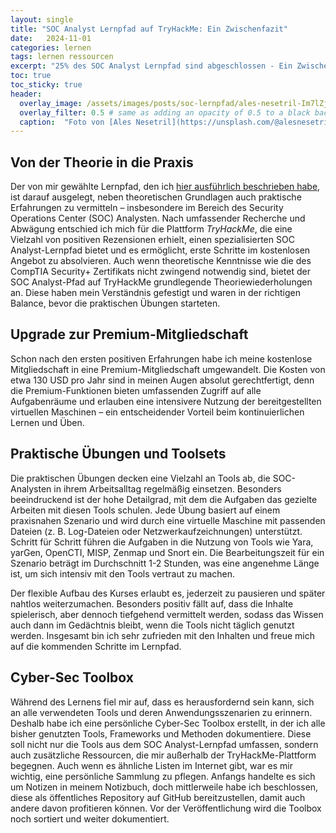 ```yaml
---
layout: single
title: "SOC Analyst Lernpfad auf TryHackMe: Ein Zwischenfazit"
date:   2024-11-01 
categories: lernen
tags: lernen ressourcen
excerpt: "25% des SOC Analyst Lernpfad sind abgeschlossen - Ein Zwischenfazit"
toc: true
toc_sticky: true
header:
  overlay_image: /assets/images/posts/soc-lernpfad/ales-nesetril-Im7lZjxeLhg-unsplash.jpg
  overlay_filter: 0.5 # same as adding an opacity of 0.5 to a black background
  caption:  "Foto von [Ales Nesetril](https://unsplash.com/@alesnesetril?utm_content=creditCopyText&utm_medium=referral&utm_source=unsplash) auf [Unsplash](https://unsplash.com/photos/gray-and-black-laptop-computer-on-surface-Im7lZjxeLhg?utm_content=creditCopyText&utm_medium=referral&utm_source=unsplash)"
---
```


## Von der Theorie in die Praxis

Der von mir gewählte Lernpfad, den ich [hier ausführlich beschrieben habe](https://fourframes.de/lernen/lernpfad-cyber-security/), ist darauf ausgelegt, neben theoretischen Grundlagen auch praktische Erfahrungen zu vermitteln – insbesondere im Bereich des Security Operations Center (SOC) Analysten. Nach umfassender Recherche und Abwägung entschied ich mich für die Plattform *TryHackMe*, die eine Vielzahl von positiven Rezensionen erhielt, einen spezialisierten SOC Analyst-Lernpfad bietet und es ermöglicht, erste Schritte im kostenlosen Angebot zu absolvieren. Auch wenn theoretische Kenntnisse wie die des CompTIA Security+ Zertifikats nicht zwingend notwendig sind, bietet der SOC Analyst-Pfad auf TryHackMe grundlegende Theoriewiederholungen an. Diese haben mein Verständnis gefestigt und waren in der richtigen Balance, bevor die praktischen Übungen starteten.

## Upgrade zur Premium-Mitgliedschaft

Schon nach den ersten positiven Erfahrungen habe ich meine kostenlose Mitgliedschaft in eine Premium-Mitgliedschaft umgewandelt. Die Kosten von etwa 130 USD pro Jahr sind in meinen Augen absolut gerechtfertigt, denn die Premium-Funktionen bieten umfassenden Zugriff auf alle Aufgabenräume und erlauben eine intensivere Nutzung der bereitgestellten virtuellen Maschinen – ein entscheidender Vorteil beim kontinuierlichen Lernen und Üben.

## Praktische Übungen und Toolsets

Die praktischen Übungen decken eine Vielzahl an Tools ab, die SOC-Analysten in ihrem Arbeitsalltag regelmäßig einsetzen. Besonders beeindruckend ist der hohe Detailgrad, mit dem die Aufgaben das gezielte Arbeiten mit diesen Tools schulen. Jede Übung basiert auf einem praxisnahen Szenario und wird durch eine virtuelle Maschine mit passenden Dateien (z. B. Log-Dateien oder Netzwerkaufzeichnungen) unterstützt. Schritt für Schritt führen die Aufgaben in die Nutzung von Tools wie Yara, yarGen, OpenCTI, MISP, Zenmap und Snort ein. Die Bearbeitungszeit für ein Szenario beträgt im Durchschnitt 1-2 Stunden, was eine angenehme Länge ist, um sich intensiv mit den Tools vertraut zu machen.

Der flexible Aufbau des Kurses erlaubt es, jederzeit zu pausieren und später nahtlos weiterzumachen. Besonders positiv fällt auf, dass die Inhalte spielerisch, aber dennoch tiefgehend vermittelt werden, sodass das Wissen auch dann im Gedächtnis bleibt, wenn die Tools nicht täglich genutzt werden. Insgesamt bin ich sehr zufrieden mit den Inhalten und freue mich auf die kommenden Schritte im Lernpfad.

## Cyber-Sec Toolbox

Während des Lernens fiel mir auf, dass es herausfordernd sein kann, sich an alle verwendeten Tools und deren Anwendungsszenarien zu erinnern. Deshalb habe ich eine persönliche Cyber-Sec Toolbox erstellt, in der ich alle bisher genutzten Tools, Frameworks und Methoden dokumentiere. Diese soll nicht nur die Tools aus dem SOC Analyst-Lernpfad umfassen, sondern auch zusätzliche Ressourcen, die mir außerhalb der TryHackMe-Plattform begegnen. Auch wenn es ähnliche Listen im Internet gibt, war es mir wichtig, eine persönliche Sammlung zu pflegen. Anfangs handelte es sich um Notizen in meinem Notizbuch, doch mittlerweile habe ich beschlossen, diese als öffentliches Repository auf GitHub bereitzustellen, damit auch andere davon profitieren können. Vor der Veröffentlichung wird die Toolbox noch sortiert und weiter dokumentiert.

